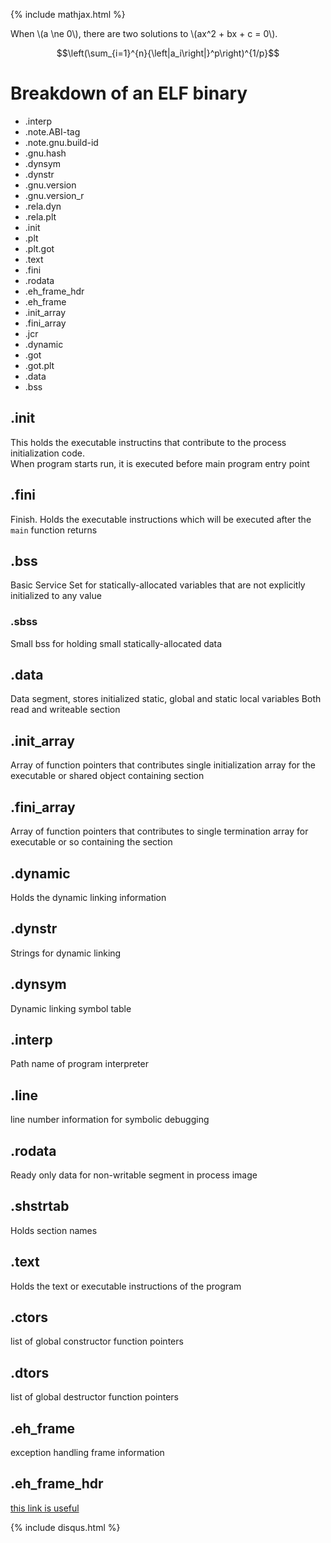 {% include mathjax.html %}


When \\(a \ne 0\\), there are two solutions to \\(ax^2 + bx + c = 0\\).

$$\left(\sum_{i=1}^{n}{\left|a_i\right|}^p\right)^{1/p}$$

# Breakdown of an ELF binary

* .interp
* .note.ABI-tag
* .note.gnu.build-id
* .gnu.hash
* .dynsym
* .dynstr
* .gnu.version
* .gnu.version_r
* .rela.dyn
* .rela.plt
* .init
* .plt
* .plt.got
* .text
* .fini
* .rodata
* .eh_frame_hdr
* .eh_frame
* .init_array
* .fini_array
* .jcr
* .dynamic
* .got
* .got.plt
* .data
* .bss

## .init
This holds the executable instructins that contribute to the process initialization code.  
When program starts run, it is executed before main program entry point

## .fini
Finish. Holds the executable instructions which will be executed after the `main` function returns

## .bss
Basic Service Set for statically-allocated variables that are not explicitly initialized to any value

### .sbss
Small bss for holding small statically-allocated data

## .data
Data segment, stores initialized static, global and static local variables
Both read and writeable section

## .init_array
Array of function pointers that contributes single initialization array for the executable or shared object containing section

## .fini_array
Array of function pointers that contributes to single termination array for executable or so containing the section

## .dynamic
Holds the dynamic linking information

## .dynstr
Strings for dynamic linking

## .dynsym
Dynamic linking symbol table

## .interp
Path name of program interpreter

## .line 
line number information for symbolic debugging

## .rodata
Ready only data for non-writable segment in process image

## .shstrtab
Holds section names

## .text
Holds the text or executable instructions of the program

## .ctors
list of global constructor function pointers

## .dtors
list of global destructor function pointers

## .eh_frame
exception handling frame information

## .eh_frame_hdr


[this link is useful](https://refspecs.linuxbase.org/LSB_3.0.0/LSB-PDA/LSB-PDA/specialsections.html)

{% include disqus.html %}
